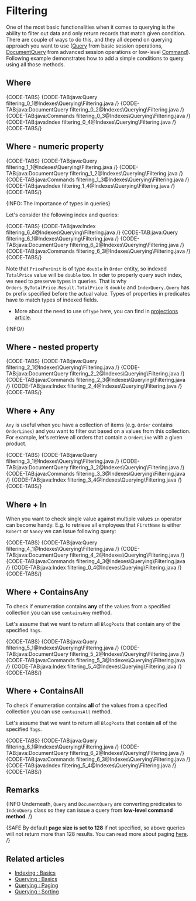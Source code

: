 ﻿# Filtering

One of the most basic functionalities when it comes to querying is the ability to filter out data and only return records that match given condition. There are couple of ways to do this, and they all depend on querying approach you want to use ([Query](../../client-api/session/querying/how-to-query) from basic session operations, [DocumentQuery](../../client-api/session/querying/lucene/how-to-use-lucene-in-queries) from advanced session operations or low-level [Command](../../client-api/commands/querying/how-to-query-a-database)). Following example demonstrates how to add a simple conditions to query using all those methods.

## Where

{CODE-TABS}
{CODE-TAB:java:Query filtering_0_1@Indexes\Querying\Filtering.java /}
{CODE-TAB:java:DocumentQuery filtering_0_2@Indexes\Querying\Filtering.java /}
{CODE-TAB:java:Commands filtering_0_3@Indexes\Querying\Filtering.java /}
{CODE-TAB:java:Index filtering_0_4@Indexes\Querying\Filtering.java /}
{CODE-TABS/}

## Where - numeric property

{CODE-TABS}
{CODE-TAB:java:Query filtering_1_1@Indexes\Querying\Filtering.java /}
{CODE-TAB:java:DocumentQuery filtering_1_2@Indexes\Querying\Filtering.java /}
{CODE-TAB:java:Commands filtering_1_3@Indexes\Querying\Filtering.java /}
{CODE-TAB:java:Index filtering_1_4@Indexes\Querying\Filtering.java /}
{CODE-TABS/}

{INFO: The importance of types in queries}

Let's consider the following index and queries:

{CODE-TABS}
{CODE-TAB:java:Index filtering_6_4@Indexes\Querying\Filtering.java /}
{CODE-TAB:java:Query filtering_6_1@Indexes\Querying\Filtering.java /}
{CODE-TAB:java:DocumentQuery filtering_6_2@Indexes\Querying\Filtering.java /}
{CODE-TAB:java:Commands filtering_6_3@Indexes\Querying\Filtering.java /}
{CODE-TABS/}

Note that `PricePerUnit` is of type `double` in `Order` entity, so indexed `TotalPrice` value  will be `double` too. In oder to
properly query such index, we need to preserve types in queries. That is why `Orders_ByTotalPrice.Result.TotalPrice` is `double` and 
`IndexQuery.Query` has `Dx` prefix specified before the actual value. Types of properties in predicates have to match types of indexed fields.

* More about the need to use `OfType` here, you can find in [projections article](../../client-api/session/querying/how-to-perform-projection#oftype-(as)---simple-projection).

{INFO/}

## Where - nested property

{CODE-TABS}
{CODE-TAB:java:Query filtering_2_1@Indexes\Querying\Filtering.java /}
{CODE-TAB:java:DocumentQuery filtering_2_2@Indexes\Querying\Filtering.java /}
{CODE-TAB:java:Commands filtering_2_3@Indexes\Querying\Filtering.java /}
{CODE-TAB:java:Index filtering_2_4@Indexes\Querying\Filtering.java /}
{CODE-TABS/}

## Where + Any

`Any` is useful when you have a collection of items (e.g. `Order` contains `OrderLines`) and you want to filter out based on a values from this collection. For example, let's retrieve all orders that contain a `OrderLine` with a given product.

{CODE-TABS}
{CODE-TAB:java:Query filtering_3_1@Indexes\Querying\Filtering.java /}
{CODE-TAB:java:DocumentQuery filtering_3_2@Indexes\Querying\Filtering.java /}
{CODE-TAB:java:Commands filtering_3_3@Indexes\Querying\Filtering.java /}
{CODE-TAB:java:Index filtering_3_4@Indexes\Querying\Filtering.java /}
{CODE-TABS/}

## Where + In

When you want to check single value against multiple values `in` operator can become handy. E.g. to retrieve all employees that `FirstName` is either `Robert` or `Nancy` we can issue following query:

{CODE-TABS}
{CODE-TAB:java:Query filtering_4_1@Indexes\Querying\Filtering.java /}
{CODE-TAB:java:DocumentQuery filtering_4_2@Indexes\Querying\Filtering.java /}
{CODE-TAB:java:Commands filtering_4_3@Indexes\Querying\Filtering.java /}
{CODE-TAB:java:Index filtering_0_4@Indexes\Querying\Filtering.java /}
{CODE-TABS/}

## Where + ContainsAny

To check if enumeration contains **any** of the values from a specified collection you can use `containsAny` method.

Let's assume that we want to return all `BlogPosts` that contain any of the specified `Tags`.

{CODE-TABS}
{CODE-TAB:java:Query filtering_5_1@Indexes\Querying\Filtering.java /}
{CODE-TAB:java:DocumentQuery filtering_5_2@Indexes\Querying\Filtering.java /}
{CODE-TAB:java:Commands filtering_5_3@Indexes\Querying\Filtering.java /}
{CODE-TAB:java:Index filtering_5_4@Indexes\Querying\Filtering.java /}
{CODE-TABS/}

## Where + ContainsAll

To check if enumeration contains **all** of the values from a specified collection you can use `containsAll` method.

Let's assume that we want to return all `BlogPosts` that contain all of the specified `Tags`.

{CODE-TABS}
{CODE-TAB:java:Query filtering_6_1@Indexes\Querying\Filtering.java /}
{CODE-TAB:java:DocumentQuery filtering_6_2@Indexes\Querying\Filtering.java /}
{CODE-TAB:java:Commands filtering_6_3@Indexes\Querying\Filtering.java /}
{CODE-TAB:java:Index filtering_5_4@Indexes\Querying\Filtering.java /}
{CODE-TABS/}

## Remarks

{INFO Underneath, `Query` and `DocumentQuery` are converting predicates to `IndexQuery` class so they can issue a query from **low-level command method**. /}

{SAFE By default **page size is set to 128** if not specified, so above queries will not return more than 128 results. You can read more about paging [here](../../indexes/querying/paging). /}

## Related articles

- [Indexing : Basics](../../indexes/indexing-basics)
- [Querying : Basics](../../indexes/querying/basics)
- [Querying : Paging](../../indexes/querying/paging)
- [Querying : Sorting](../../indexes/querying/sorting)
